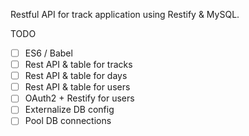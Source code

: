 Restful API for track application using Restify & MySQL. 

TODO
- [ ] ES6 / Babel
- [ ] Rest API & table for tracks
- [ ] Rest API & table for days
- [ ] Rest API & table for users
- [ ] OAuth2 + Restify for users
- [ ] Externalize DB config
- [ ] Pool DB connections
